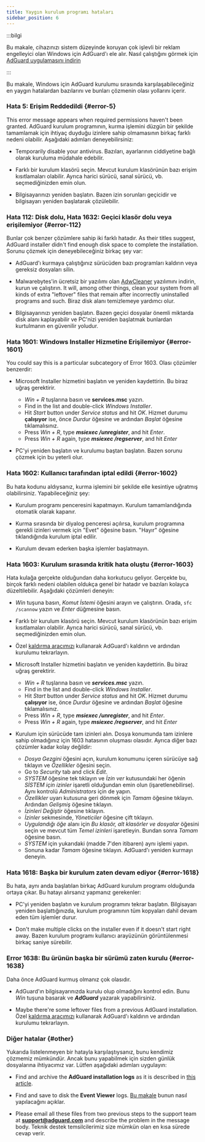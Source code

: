 ```yaml
---
title: Yaygın kurulum programı hataları
sidebar_position: 6
---
```


:::bilgi

Bu makale, cihazınızı sistem düzeyinde koruyan çok işlevli bir reklam engelleyici olan Windows için AdGuard'ı ele alır. Nasıl çalıştığını görmek için [AdGuard uygulamasını indirin](https://agrd.io/download-kb-adblock)

:::

Bu makale, Windows için AdGuard kurulumu sırasında karşılaşabileceğiniz en yaygın hatalardan bazılarını ve bunları çözmenin olası yollarını içerir.

### Hata 5: Erişim Reddedildi {#error-5}

This error message appears when required permissions haven't been granted. AdGuard kurulum programının, kurma işlemini düzgün bir şekilde tamamlamak için ihtiyaç duyduğu izinlere sahip olmamasının birkaç farklı nedeni olabilir. Aşağıdaki adımları deneyebilirsiniz:

- Temporarily disable your antivirus. Bazıları, ayarlarının ciddiyetine bağlı olarak kuruluma müdahale edebilir.

- Farklı bir kurulum klasörü seçin. Mevcut kurulum klasörünün bazı erişim kısıtlamaları olabilir. Ayrıca harici sürücü, sanal sürücü, vb. seçmediğinizden emin olun.

- Bilgisayarınızı yeniden başlatın. Bazen izin sorunları geçicidir ve bilgisayarı yeniden başlatarak çözülebilir.

### Hata 112: Disk dolu, Hata 1632: Geçici klasör dolu veya erişilemiyor {#error-112}

Bunlar çok benzer çözümlere sahip iki farklı hatadır. As their titles suggest, AdGuard installer didn't find enough disk space to complete the installation. Sorunu çözmek için deneyebileceğiniz birkaç şey var:

- AdGuard'ı kurmaya çalıştığınız sürücüden bazı programları kaldırın veya gereksiz dosyaları silin.

- Malwarebytes'in ücretsiz bir yazılımı olan [AdwCleaner](http://www.bleepingcomputer.com/download/adwcleaner/) yazılımını indirin, kurun ve çalıştırın. It will, among other things, clean your system from all kinds of extra "leftover" files that remain after incorrectly uninstalled programs and such. Biraz disk alanı temizlemeye yardımcı olur.

- Bilgisayarınızı yeniden başlatın. Bazen geçici dosyalar önemli miktarda disk alanı kaplayabilir ve PC'nizi yeniden başlatmak bunlardan kurtulmanın en güvenilir yoludur.

### Hata 1601: Windows Installer Hizmetine Erişilemiyor {#error-1601}

You could say this is a particular subcategory of Error 1603. Olası çözümler benzerdir:

- Microsoft Installer hizmetini başlatın ve yeniden kaydettirin. Bu biraz uğraş gerektirir.

    - *Win + R* tuşlarına basın ve **services.msc** yazın.
    - Find in the list and double-click *Windows Installer*.
    - Hit *Start* button under *Service status* and hit *OK*. Hizmet durumu **çalışıyor** ise, önce *Durdur* öğesine ve ardından *Başlat* öğesine tıklamalısınız.
    - Press *Win + R*, type ***msiexec /unregister***, and hit *Enter*.
    - Press *Win + R* again, type ***msiexec /regserver***, and hit *Enter*

- PC'yi yeniden başlatın ve kurulumu baştan başlatın. Bazen sorunu çözmek için bu yeterli olur.

### Hata 1602: Kullanıcı tarafından iptal edildi {#error-1602}

Bu hata kodunu aldıysanız, kurma işlemini bir şekilde elle kesintiye uğratmış olabilirsiniz. Yapabileceğiniz şey:

- Kurulum programı penceresini kapatmayın. Kurulum tamamlandığında otomatik olarak kapanır.

- Kurma sırasında bir diyalog penceresi açılırsa, kurulum programına gerekli izinleri vermek için "Evet" öğesine basın. "Hayır" öğesine tıklandığında kurulum iptal edilir.

- Kurulum devam ederken başka işlemler başlatmayın.

### Hata 1603: Kurulum sırasında kritik hata oluştu {#error-1603}

Hata kulağa gerçekte olduğundan daha korkutucu geliyor. Gerçekte bu, birçok farklı nedeni olabilen oldukça genel bir hatadır ve bazıları kolayca düzeltilebilir. Aşağıdaki çözümleri deneyin:

- *Win* tuşuna basın, *Komut İstemi* öğesini arayın ve çalıştırın. Orada, `sfc /scannow` yazın ve *Enter* düğmesine basın.

- Farklı bir kurulum klasörü seçin. Mevcut kurulum klasörünün bazı erişim kısıtlamaları olabilir. Ayrıca harici sürücü, sanal sürücü, vb. seçmediğinizden emin olun.

- Özel [kaldırma aracımızı](../../installation#advanced) kullanarak AdGuard'ı kaldırın ve ardından kurulumu tekrarlayın.

- Microsoft Installer hizmetini başlatın ve yeniden kaydettirin. Bu biraz uğraş gerektirir.

    - *Win + R* tuşlarına basın ve ***services.msc*** yazın.
    - Find in the list and double-click *Windows Installer*.
    - Hit *Start* button under *Service status* and hit *OK*. Hizmet durumu **çalışıyor** ise, önce *Durdur* öğesine ve ardından *Başlat* öğesine tıklamalısınız.
    - Press *Win + R*, type ***msiexec /unregister***, and hit *Enter*.
    - Press *Win + R* again, type ***msiexec /regserver***, and hit *Enter*

- Kurulum için sürücüde tam izinleri alın. Dosya konumunda tam izinlere sahip olmadığınız için 1603 hatasının oluşması olasıdır. Ayrıca diğer bazı çözümler kadar kolay değildir:

    - *Dosya Gezgini* öğesini açın, kurulum konumunu içeren sürücüye sağ tıklayın ve *Özellikler* öğesini seçin.
    - Go to *Security* tab and click *Edit*.
    - *SYSTEM* öğesine tek tıklayın ve *İzin ver* kutusundaki her öğenin *SİSTEM için izinler* işaretli olduğundan emin olun (işaretlenebilirse). Aynı kontrolü *Administrators* için de yapın.
    - *Özellikler* uyarı kutusuna geri dönmek için *Tamam* öğesine tıklayın. Ardından *Gelişmiş* öğesine tıklayın.
    - *İzinleri Değiştir* öğesine tıklayın.
    - *İzinler* sekmesinde, *Yöneticiler* öğesine çift tıklayın.
    - *Uygulandığı öğe* alanı için *Bu klasör, alt klasörler ve dosyalar* öğesini seçin ve mevcut tüm *Temel izinleri* işaretleyin. Bundan sonra *Tamam* öğesine basın.
    - *SYSTEM* için yukarıdaki (madde 7'den itibaren) aynı işlemi yapın.
    - Sonuna kadar *Tamam* öğesine tıklayın. AdGuard'ı yeniden kurmayı deneyin.

### Hata 1618: Başka bir kurulum zaten devam ediyor {#error-1618}

Bu hata, aynı anda başlatılan birkaç AdGuard kurulum programı olduğunda ortaya çıkar. Bu hatayı alırsanız yapmanız gerekenler:

- PC'yi yeniden başlatın ve kurulum programını tekrar başlatın. Bilgisayarı yeniden başlattığınızda, kurulum programının tüm kopyaları dahil devam eden tüm işlemler durur.

- Don't make multiple clicks on the installer even if it doesn't start right away. Bazen kurulum programı kullanıcı arayüzünün görüntülenmesi birkaç saniye sürebilir.

### Error 1638: Bu ürünün başka bir sürümü zaten kurulu {#error-1638}

Daha önce AdGuard kurmuş olmanız çok olasıdır.

- AdGuard'ın bilgisayarınızda kurulu olup olmadığını kontrol edin. Bunu *Win* tuşuna basarak ve ***AdGuard*** yazarak yapabilirsiniz.

- Maybe there're some leftover files from a previous AdGuard installation. Özel [kaldırma aracımızı](../../installation#advanced) kullanarak AdGuard'ı kaldırın ve ardından kurulumu tekrarlayın.

### Diğer hatalar {#other}

Yukarıda listelenmeyen bir hatayla karşılaştıysanız, bunu kendimiz çözmemiz mümkündür. Ancak bunu yapabilmek için sizden günlük dosyalarına ihtiyacımız var. Lütfen aşağıdaki adımları uygulayın:

- Find and archive the **AdGuard installation logs** as it is described in [this article](../installation-logs).

- Find and save to disk the **Event Viewer** logs. [Bu makale](../system-logs) bunun nasıl yapılacağını açıklar.

- Please email all these files from two previous steps to the support team at **support@adguard.com** and describe the problem in the message body. Teknik destek temsilcilerimiz size mümkün olan en kısa sürede cevap verir.
